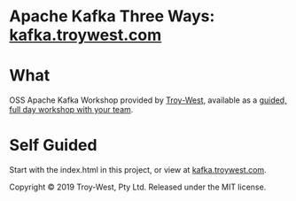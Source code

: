 # Apache Kafka Three Ways: [kafka.troywest.com](http://kafka.troywest.com)

# What

OSS Apache Kafka Workshop provided by [Troy-West](http://www.troywest.com), available as a [guided, full day workshop with your team](http://www.troywest.com/workshops).

# Self Guided

Start with the index.html in this project, or view at [kafka.troywest.com](http://kafka.troywest.com).

Copyright © 2019 Troy-West, Pty Ltd. Released under the MIT license.